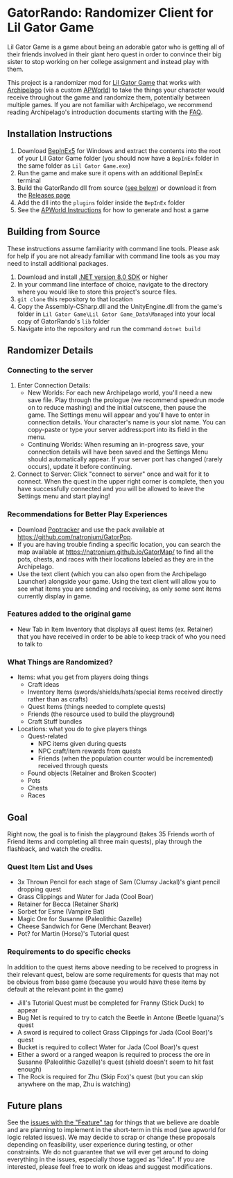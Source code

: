 # GatorRando: Randomizer Client for Lil Gator Game
Lil Gator Game is a game about being an adorable gator who is getting all of their friends involved in their giant hero quest in order to convince their big sister to stop working on her college assignment and instead play with them.

This project is a randomizer mod for [Lil Gator Game](https://store.steampowered.com/app/1586800/Lil_Gator_Game/) that works with [Archipelago](https://archipelago.gg/) (via a custom [APWorld](https://github.com/natronium/GatorArchipelago)) to take the things your character would receive throughout the game and randomize them, potentially between multiple games. If you are not familiar with Archipelago, we recommend reading Archipelago's introduction documents starting with the [FAQ](https://archipelago.gg/faq/en/).

## Installation Instructions
1. Download [BepInEx5](https://github.com/BepInEx/BepInEx/releases/tag/v5.4.23.2|) for Windows and extract the contents into the root of your Lil Gator Game folder (you should now have a `BepInEx` folder in the same folder as `Lil Gator Game.exe`)
2. Run the game and make sure it opens with an additional BepInEx terminal
3. Build the GatorRando dll from source ([see below](#building-from-source)) or download it from the [Releases page](https://github.com/natronium/GatorRando/releases)
4. Add the dll into the `plugins` folder inside the `BepInEx` folder
5. See the [APWorld Instructions](https://github.com/natronium/GatorArchipelago) for how to generate and host a game

## Building from Source
These instructions assume familiarity with command line tools. Please ask for help if you are not already familiar with command line tools as you may need to install additional packages.
1. Download and install [.NET version 8.0 SDK](https://dotnet.microsoft.com/en-us/download/dotnet/8.0) or higher
2. In your command line interface of choice, navigate to the directory where you would like to store this project's source files.
3. `git clone` this repository to that location
4. Copy the Assembly-CSharp.dll and the UnityEngine.dll from the game's folder in `Lil Gator Game\Lil Gator Game_Data\Managed` into your local copy of GatorRando's `lib` folder
5. Navigate into the repository and run the command `dotnet build`

## Randomizer Details
### Connecting to the server
1. Enter Connection Details:
	- New Worlds: For each new Archipelago world, you'll need a new save file. Play through the prologue (we recommend speedrun mode on to reduce mashing) and the initial cutscene, then pause the game. The Settings menu will appear and you'll have to enter in connection details. Your character's name is your slot name.  You can copy-paste or type your server address:port into its field in the menu.
	- Continuing Worlds: When resuming an in-progress save, your connection details will have been saved and the Settings Menu should automatically appear. If your server port has changed (rarely occurs), update it before continuing.
2. Connect to Server: Click "connect to server" once and wait for it to connect. When the quest in the upper right corner is complete, then you have successfully connected and you will be allowed to leave the Settings menu and start playing!

### Recommendations for Better Play Experiences
- Download [Poptracker](https://poptracker.github.io/) and use the pack available at https://github.com/natronium/GatorPop.
- If you are having trouble finding a specific location, you can search the map available at https://natronium.github.io/GatorMap/ to find all the pots, chests, and races with their locations labeled as they are in the Archipelago.
- Use the text client (which you can also open from the Archipelago Launcher) alongside your game. Using the text client will allow you to see what items you are sending and receiving, as only some sent items currently display in game.

### Features added to the original game
- New Tab in Item Inventory that displays all quest items (ex. Retainer) that you have received in order to be able to keep track of who you need to talk to

### What Things are Randomized?
- Items: what you get from players doing things
	- Craft ideas
	- Inventory Items (swords/shields/hats/special items received directly rather than as crafts)
	- Quest Items (things needed to complete quests)
	- Friends (the resource used to build the playground)
	- Craft Stuff bundles
- Locations: what you do to give players things
	- Quest-related
		- NPC items given during quests
		- NPC craft/item rewards from quests
		- Friends (when the population counter would be incremented) received through quests
	- Found objects (Retainer and Broken Scooter)
	- Pots
	- Chests
	- Races

## Goal
Right now, the goal is to finish the playground (takes 35 Friends worth of Friend items and completing all three main quests), play through the flashback, and watch the credits.

### Quest Item List and Uses
- 3x Thrown Pencil for each stage of Sam (Clumsy Jackal)'s giant pencil dropping quest
- Grass Clippings and Water for Jada (Cool Boar)
- Retainer for Becca (Retainer Shark)
- Sorbet for Esme (Vampire Bat)
- Magic Ore for Susanne (Paleolithic Gazelle)
- Cheese Sandwich for Gene (Merchant Beaver)
- Pot? for Martin (Horse)'s Tutorial quest
### Requirements to do specific checks
In addition to the quest items above needing to be received to progress in their relevant quest, below are some requirements for quests that may not be obvious from base game (because you would have these items by default at the relevant point in the game)
- Jill's Tutorial Quest must be completed for Franny (Stick Duck) to appear
- Bug Net is required to try to catch the Beetle in Antone (Beetle Iguana)'s quest
- A sword is required to collect Grass Clippings for Jada (Cool Boar)'s quest
- Bucket is required to collect Water for Jada (Cool Boar)'s quest
- Either a sword or a ranged weapon is required to process the ore in Susanne (Paleolithic Gazelle)'s quest (shield doesn't seem to hit fast enough)
- The Rock is required for Zhu (Skip Fox)'s quest (but you can skip anywhere on the map, Zhu is watching)

## Future plans
See the [issues with the "Feature" tag](https://github.com/natronium/GatorRando/issues?q=is%3Aissue+is%3Aopen+label%3Afeature) for things that we believe are doable and are planning to implement in the short-term in this mod (see apworld for logic related issues). We may decide to scrap or change these proposals depending on feasibility, user experience during testing, or other constraints. We do not guarantee that we will ever get around to doing everything in the issues, especially those tagged as "idea". If you are interested, please feel free to work on ideas and suggest modifications.